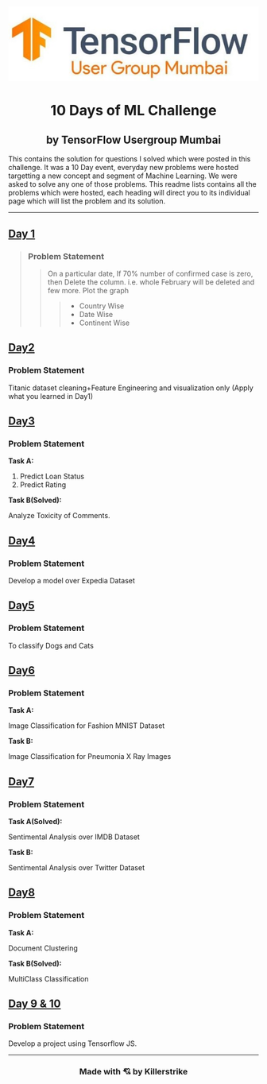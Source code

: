 <div align="center">
<img src="Assets/TFUG_logo.jpg" >
</div>

<h1 align="center">10 Days of ML Challenge</h1>
<h2 align="center">by TensorFlow Usergroup Mumbai</h2>

This contains the solution for questions I solved which were posted in this challenge. It was a 10 Day event, everyday new problems were hosted targetting a new concept and segment of Machine Learning. We were asked to solve any one of those problems. This readme lists contains all the problems which were hosted, each heading will direct you to its individual page which will list the problem and its solution.

---

## [Day 1](Day1/)

> ### Problem Statement
>> On a particular date, If 70% number of confirmed case is zero, then Delete the column. i.e. whole February will be deleted and few more. Plot the graph
>>> * Country Wise
>>> * Date Wise
>>> * Continent Wise

## [Day2](Day2/)

### Problem Statement

Titanic dataset cleaning+Feature Engineering and visualization only (Apply what you learned in Day1) 

## [Day3](Day3/)

### Problem Statement

**Task A:**

1. Predict Loan Status
2. Predict Rating

**Task B(Solved):**

Analyze Toxicity of Comments.

## [Day4](Day4/)

### Problem Statement

Develop a model over Expedia Dataset

## [Day5](Day5/)

### Problem Statement

To classify Dogs and Cats

## [Day6](Day6/)

### Problem Statement

**Task A:**

Image Classification for Fashion MNIST Dataset

**Task B:**

Image Classification for Pneumonia X Ray Images

## [Day7](Day7/)

### Problem Statement

**Task A(Solved):**

Sentimental Analysis over IMDB Dataset

**Task B:**

Sentimental Analysis over Twitter Dataset

## [Day8](Day8/)

### Problem Statement

**Task A:** 

Document Clustering

**Task B(Solved):**

MultiClass Classification

## [Day 9 & 10](Day9&10/)

### Problem Statement

Develop a project using Tensorflow JS.


---

<h3 align="center">Made with 💘 by Killerstrike</h3>